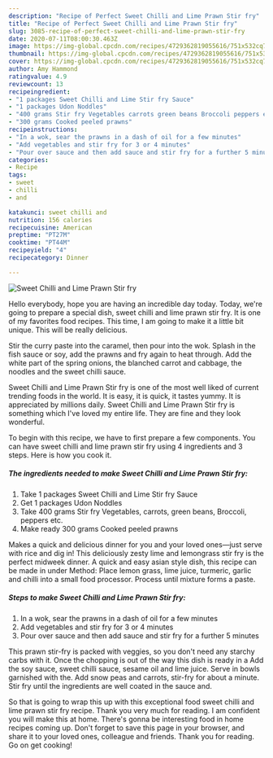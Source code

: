 ```yaml
---
description: "Recipe of Perfect Sweet Chilli and Lime Prawn Stir fry"
title: "Recipe of Perfect Sweet Chilli and Lime Prawn Stir fry"
slug: 3085-recipe-of-perfect-sweet-chilli-and-lime-prawn-stir-fry
date: 2020-07-11T08:00:30.463Z
image: https://img-global.cpcdn.com/recipes/4729362819055616/751x532cq70/sweet-chilli-and-lime-prawn-stir-fry-recipe-main-photo.jpg
thumbnail: https://img-global.cpcdn.com/recipes/4729362819055616/751x532cq70/sweet-chilli-and-lime-prawn-stir-fry-recipe-main-photo.jpg
cover: https://img-global.cpcdn.com/recipes/4729362819055616/751x532cq70/sweet-chilli-and-lime-prawn-stir-fry-recipe-main-photo.jpg
author: Amy Hammond
ratingvalue: 4.9
reviewcount: 13
recipeingredient:
- "1 packages Sweet Chilli and Lime Stir fry Sauce"
- "1 packages Udon Noddles"
- "400 grams Stir fry Vegetables carrots green beans Broccoli peppers etc"
- "300 grams Cooked peeled prawns"
recipeinstructions:
- "In a wok, sear the prawns in a dash of oil for a few minutes"
- "Add vegetables and stir fry for 3 or 4 minutes"
- "Pour over sauce and then add sauce and stir fry for a further 5 minutes"
categories:
- Recipe
tags:
- sweet
- chilli
- and

katakunci: sweet chilli and 
nutrition: 156 calories
recipecuisine: American
preptime: "PT27M"
cooktime: "PT44M"
recipeyield: "4"
recipecategory: Dinner

---
```



![Sweet Chilli and Lime Prawn Stir fry](https://img-global.cpcdn.com/recipes/4729362819055616/751x532cq70/sweet-chilli-and-lime-prawn-stir-fry-recipe-main-photo.jpg)

Hello everybody, hope you are having an incredible day today. Today, we're going to prepare a special dish, sweet chilli and lime prawn stir fry. It is one of my favorites food recipes. This time, I am going to make it a little bit unique. This will be really delicious.

Stir the curry paste into the caramel, then pour into the wok. Splash in the fish sauce or soy, add the prawns and fry again to heat through. Add the white part of the spring onions, the blanched carrot and cabbage, the noodles and the sweet chilli sauce.

Sweet Chilli and Lime Prawn Stir fry is one of the most well liked of current trending foods in the world. It is easy, it is quick, it tastes yummy. It is appreciated by millions daily. Sweet Chilli and Lime Prawn Stir fry is something which I've loved my entire life. They are fine and they look wonderful.


To begin with this recipe, we have to first prepare a few components. You can have sweet chilli and lime prawn stir fry using 4 ingredients and 3 steps. Here is how you cook it.

<!--inarticleads1-->

##### The ingredients needed to make Sweet Chilli and Lime Prawn Stir fry:

1. Take 1 packages Sweet Chilli and Lime Stir fry Sauce
1. Get 1 packages Udon Noddles
1. Take 400 grams Stir fry Vegetables, carrots, green beans, Broccoli, peppers etc.
1. Make ready 300 grams Cooked peeled prawns


Makes a quick and delicious dinner for you and your loved ones—just serve with rice and dig in! This deliciously zesty lime and lemongrass stir fry is the perfect midweek dinner. A quick and easy asian style dish, this recipe can be made in under Method: Place lemon grass, lime juice, turmeric, garlic and chilli into a small food processor. Process until mixture forms a paste. 

<!--inarticleads2-->

##### Steps to make Sweet Chilli and Lime Prawn Stir fry:

1. In a wok, sear the prawns in a dash of oil for a few minutes
1. Add vegetables and stir fry for 3 or 4 minutes
1. Pour over sauce and then add sauce and stir fry for a further 5 minutes


This prawn stir-fry is packed with veggies, so you don&#39;t need any starchy carbs with it. Once the chopping is out of the way this dish is ready in a Add the soy sauce, sweet chilli sauce, sesame oil and lime juice. Serve in bowls garnished with the. Add snow peas and carrots, stir-fry for about a minute. Stir fry until the ingredients are well coated in the sauce and. 

So that is going to wrap this up with this exceptional food sweet chilli and lime prawn stir fry recipe. Thank you very much for reading. I am confident you will make this at home. There's gonna be interesting food in home recipes coming up. Don't forget to save this page in your browser, and share it to your loved ones, colleague and friends. Thank you for reading. Go on get cooking!
